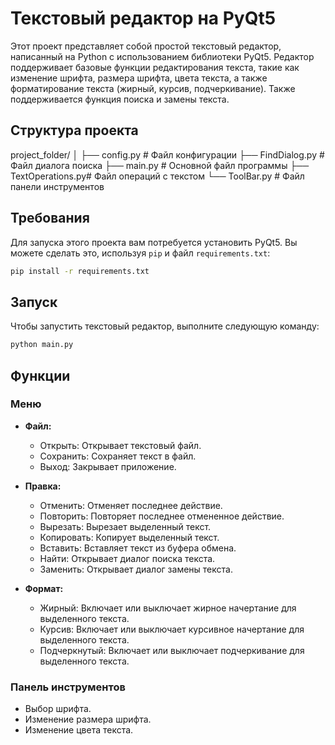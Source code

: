 # Текстовый редактор на PyQt5

Этот проект представляет собой простой текстовый редактор, написанный на Python с использованием библиотеки PyQt5. Редактор поддерживает базовые функции редактирования текста, такие как изменение шрифта, размера шрифта, цвета текста, а также форматирование текста (жирный, курсив, подчеркивание). Также поддерживается функция поиска и замены текста.

## Структура проекта
project_folder/
│
├── config.py        # Файл конфигурации
├── FindDialog.py    # Файл диалога поиска
├── main.py          # Основной файл программы
├── TextOperations.py# Файл операций с текстом
└── ToolBar.py       # Файл панели инструментов


## Требования

Для запуска этого проекта вам потребуется установить PyQt5. Вы можете сделать это, используя `pip` и файл `requirements.txt`:

```sh
pip install -r requirements.txt
```
## Запуск

Чтобы запустить текстовый редактор, выполните следующую команду:

```sh
python main.py
```

## Функции

### Меню

- **Файл:**
  - Открыть: Открывает текстовый файл.
  - Сохранить: Сохраняет текст в файл.
  - Выход: Закрывает приложение.

- **Правка:**
  - Отменить: Отменяет последнее действие.
  - Повторить: Повторяет последнее отмененное действие.
  - Вырезать: Вырезает выделенный текст.
  - Копировать: Копирует выделенный текст.
  - Вставить: Вставляет текст из буфера обмена.
  - Найти: Открывает диалог поиска текста.
  - Заменить: Открывает диалог замены текста.

- **Формат:**
  - Жирный: Включает или выключает жирное начертание для выделенного текста.
  - Курсив: Включает или выключает курсивное начертание для выделенного текста.
  - Подчеркнутый: Включает или выключает подчеркивание для выделенного текста.

### Панель инструментов

- Выбор шрифта.
- Изменение размера шрифта.
- Изменение цвета текста.


